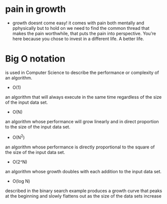 # pain in growth
- growth doesnt come easy! it comes with pain both mentally and pphysically but to hold on we need to 
find the common thread that makes the pain worthwhile, that puts the pain into perspective. 
You’re here because you chose to invest in a different life. A better life.

# Big O notation 
is used in Computer Science to describe the performance or complexity of an algorithm.

- O(1)

an algorithm that will always execute in the same time regardless of the size of the input data set.

- O(N)

an algorithm whose performance will grow linearly and in direct proportion to the size of the input data set. 

- O(N<sup>2</sup>)

an algorithm whose performance is directly proportional to the square of the size of the input data set.

- O(2^N)

an algorithm whose growth doubles with each addition to the input data set.

- O(log N)

described in the binary search example produces a growth curve that peaks at the beginning and slowly flattens out as the size of the data sets increase

